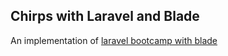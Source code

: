 ## Chirps with Laravel and Blade
An implementation of [laravel bootcamp with blade](https://bootcamp.laravel.com/blade/installation)